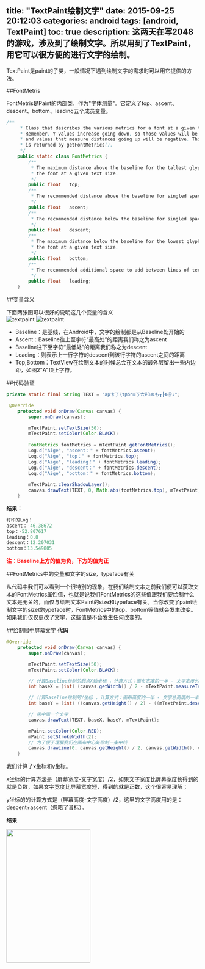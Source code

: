 title: "TextPaint绘制文字"
date: 2015-09-25 20:12:03
categories: android
tags: [android, TextPaint]
toc: true
description: 这两天在写2048的游戏，涉及到了绘制文字。所以用到了TextPaint，用它可以很方便的进行文字的绘制。
---

TextPaint是paint的子类，一般情况下遇到绘制文字的需求时可以用它提供的方法。

##FontMetris

FontMetris是Paint的内部类，作为"字体测量"。它定义了top、ascent、descent、bottom、leading五个成员变量。   

```java
/**
     * Class that describes the various metrics for a font at a given text size.
     * Remember, Y values increase going down, so those values will be positive,
     * and values that measure distances going up will be negative. This class
     * is returned by getFontMetrics().
     */
    public static class FontMetrics {
        /**
         * The maximum distance above the baseline for the tallest glyph in
         * the font at a given text size.
         */
        public float   top;
        /**
         * The recommended distance above the baseline for singled spaced text.
         */
        public float   ascent;
        /**
         * The recommended distance below the baseline for singled spaced text.
         */
        public float   descent;
        /**
         * The maximum distance below the baseline for the lowest glyph in
         * the font at a given text size.
         */
        public float   bottom;
        /**
         * The recommended additional space to add between lines of text.
         */
        public float   leading;
    }
```
##变量含义

下面两张图可以很好的说明这几个变量的含义  
![textpaint](http://gnaix92.github.io/blog_images/textpaint/textpaint_1.png)
![textpaint](http://gnaix92.github.io/blog_images/textpaint/textpaint_2.png)
   
- Baseline：是基线，在Android中，文字的绘制都是从Baseline处开始的
- Ascent：Baseline往上至字符“最高处”的距离我们称之为ascent
- Baseline往下至字符“最低处”的距离我们称之为descent
- Leading：则表示上一行字符的descent到该行字符的ascent之间的距离
- Top,Bottom：TextView在绘制文本的时候总会在文本的最外层留出一些内边距，如图2"A"顶上字符。

##代码验证

```java
private static final String TEXT = "ap卡了ξτβбпшㄎㄊěǔぬも┰┠№＠↓";
```
```java
 @Override
    protected void onDraw(Canvas canvas) {
        super.onDraw(canvas);

        mTextPaint.setTextSize(50);  
        mTextPaint.setColor(Color.BLACK);  
        
        FontMetrics fontMetrics = mTextPaint.getFontMetrics();  
        Log.d("Aige", "ascent：" + fontMetrics.ascent);  
        Log.d("Aige", "top：" + fontMetrics.top);  
        Log.d("Aige", "leading：" + fontMetrics.leading);  
        Log.d("Aige", "descent：" + fontMetrics.descent);  
        Log.d("Aige", "bottom：" + fontMetrics.bottom);  
        
        mTextPaint.clearShadowLayer();
        canvas.drawText(TEXT, 0, Math.abs(fontMetrics.top), mTextPaint);
    }
```
**结果：**

```java
打印的Log：
ascent：-46.38672
top：-52.807617
leading：0.0
descent：12.207031
bottom：13.549805
```
<font color=red><b>注：Baseline上方的值为负，下方的值为正</b></font>

##FontMetrics中的变量和文字的size，typeface有关

从代码中我们可以看到一个很特别的现象，在我们绘制文本之前我们便可以获取文本的FontMetrics属性值，也就是说我们FontMetrics的这些值跟我们要绘制什么文本是无关的，而仅与绘制文本Paint的size和typeface有关。当你改变了paint绘制文字的size或typeface时，FontMetrics中的top、bottom等值就会发生改变。如果我们仅仅更改了文字，这些值是不会发生任何改变的。

##绘制居中屏幕文字
**代码**

```java
@Override
    protected void onDraw(Canvas canvas) {
        super.onDraw(canvas);

        mTextPaint.setTextSize(50);
        mTextPaint.setColor(Color.BLACK);

        // 计算Baseline绘制的起点X轴坐标 ，计算方式：画布宽度的一半 - 文字宽度的一半
        int baseX = (int) (canvas.getWidth() / 2 - mTextPaint.measureText(TEXT) / 2);

        // 计算Baseline绘制的Y坐标 ，计算方式：画布高度的一半 - 文字总高度的一半
        int baseY = (int) ((canvas.getHeight() / 2) - ((mTextPaint.descent() + mTextPaint.ascent()) / 2));

        // 居中画一个文字
        canvas.drawText(TEXT, baseX, baseY, mTextPaint);

        mPaint.setColor(Color.RED);
        mPaint.setStrokeWidth(2);
        // 为了便于理解我们在画布中心处绘制一条中线
        canvas.drawLine(0, canvas.getHeight() / 2, canvas.getWidth(), canvas.getHeight() / 2, mPaint);
    }
```

我们计算了x坐标和y坐标。

x坐标的计算方法是（屏幕宽度-文字宽度）/2，如果文字宽度比屏幕宽度长得到的就是负数，如果文字宽度比屏幕宽度短，得到的就是正数，这个很容易理解；

y坐标的的计算方式是（屏幕高度-文字高度）/2，这里的文字高度用的是：descent+ascent（忽略了音标）。

**结果** 

<img width=220px height=350px src="http://gnaix92.github.io/blog_images/textpaint/textpaint_3.png"><img>